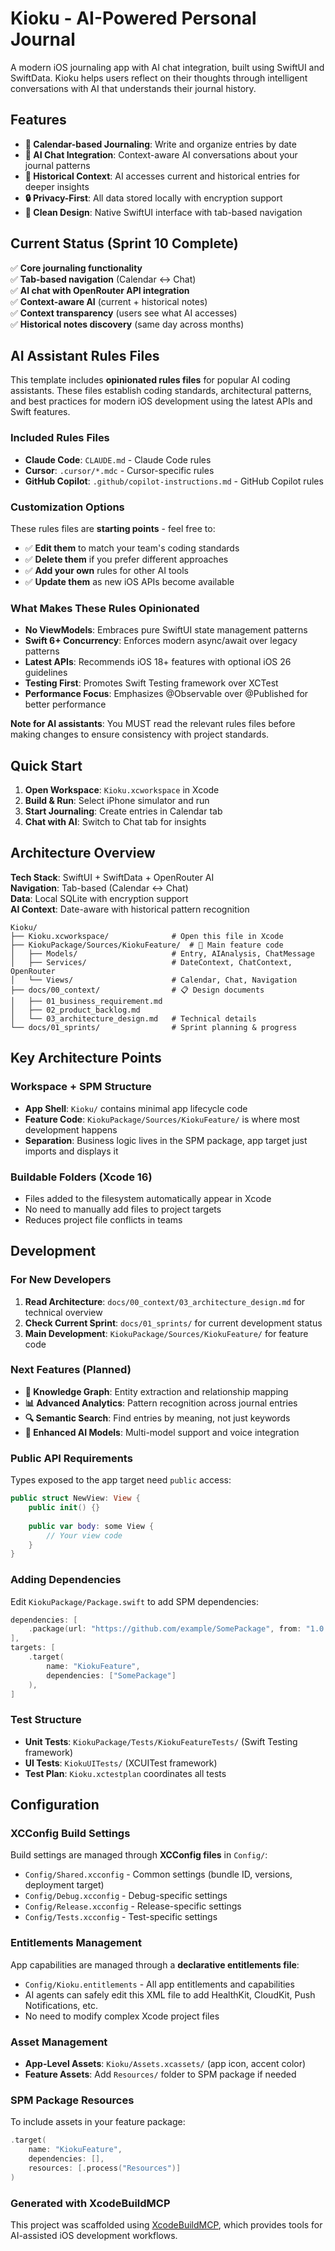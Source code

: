 # Kioku - AI-Powered Personal Journal

A modern iOS journaling app with AI chat integration, built using SwiftUI and SwiftData. Kioku helps users reflect on their thoughts through intelligent conversations with AI that understands their journal history.

## Features

- **📅 Calendar-based Journaling**: Write and organize entries by date
- **🤖 AI Chat Integration**: Context-aware AI conversations about your journal patterns  
- **📖 Historical Context**: AI accesses current and historical entries for deeper insights
- **🔒 Privacy-First**: All data stored locally with encryption support
- **🎨 Clean Design**: Native SwiftUI interface with tab-based navigation

## Current Status (Sprint 10 Complete)

✅ **Core journaling functionality**  
✅ **Tab-based navigation** (Calendar ↔ Chat)  
✅ **AI chat with OpenRouter API integration**  
✅ **Context-aware AI** (current + historical notes)  
✅ **Context transparency** (users see what AI accesses)  
✅ **Historical notes discovery** (same day across months)

## AI Assistant Rules Files

This template includes **opinionated rules files** for popular AI coding assistants. These files establish coding standards, architectural patterns, and best practices for modern iOS development using the latest APIs and Swift features.

### Included Rules Files
- **Claude Code**: `CLAUDE.md` - Claude Code rules
- **Cursor**: `.cursor/*.mdc` - Cursor-specific rules
- **GitHub Copilot**: `.github/copilot-instructions.md` - GitHub Copilot rules

### Customization Options
These rules files are **starting points** - feel free to:
- ✅ **Edit them** to match your team's coding standards
- ✅ **Delete them** if you prefer different approaches
- ✅ **Add your own** rules for other AI tools
- ✅ **Update them** as new iOS APIs become available

### What Makes These Rules Opinionated
- **No ViewModels**: Embraces pure SwiftUI state management patterns
- **Swift 6+ Concurrency**: Enforces modern async/await over legacy patterns
- **Latest APIs**: Recommends iOS 18+ features with optional iOS 26 guidelines
- **Testing First**: Promotes Swift Testing framework over XCTest
- **Performance Focus**: Emphasizes @Observable over @Published for better performance

**Note for AI assistants**: You MUST read the relevant rules files before making changes to ensure consistency with project standards.

## Quick Start

1. **Open Workspace**: `Kioku.xcworkspace` in Xcode
2. **Build & Run**: Select iPhone simulator and run
3. **Start Journaling**: Create entries in Calendar tab
4. **Chat with AI**: Switch to Chat tab for insights

## Architecture Overview

**Tech Stack**: SwiftUI + SwiftData + OpenRouter AI  
**Navigation**: Tab-based (Calendar ↔ Chat)  
**Data**: Local SQLite with encryption support  
**AI Context**: Date-aware with historical pattern recognition  

```
Kioku/
├── Kioku.xcworkspace/              # Open this file in Xcode
├── KiokuPackage/Sources/KiokuFeature/  # 🚀 Main feature code
│   ├── Models/                     # Entry, AIAnalysis, ChatMessage
│   ├── Services/                   # DateContext, ChatContext, OpenRouter
│   └── Views/                      # Calendar, Chat, Navigation
├── docs/00_context/                # 📋 Design documents
│   ├── 01_business_requirement.md
│   ├── 02_product_backlog.md
│   └── 03_architecture_design.md   # Technical details
└── docs/01_sprints/                # Sprint planning & progress
```

## Key Architecture Points

### Workspace + SPM Structure
- **App Shell**: `Kioku/` contains minimal app lifecycle code
- **Feature Code**: `KiokuPackage/Sources/KiokuFeature/` is where most development happens
- **Separation**: Business logic lives in the SPM package, app target just imports and displays it

### Buildable Folders (Xcode 16)
- Files added to the filesystem automatically appear in Xcode
- No need to manually add files to project targets
- Reduces project file conflicts in teams

## Development

### For New Developers
1. **Read Architecture**: `docs/00_context/03_architecture_design.md` for technical overview
2. **Check Current Sprint**: `docs/01_sprints/` for current development status  
3. **Main Development**: `KiokuPackage/Sources/KiokuFeature/` for feature code

### Next Features (Planned)
- **🧠 Knowledge Graph**: Entity extraction and relationship mapping
- **📊 Advanced Analytics**: Pattern recognition across journal entries
- **🔍 Semantic Search**: Find entries by meaning, not just keywords
- **📱 Enhanced AI Models**: Multi-model support and voice integration

### Public API Requirements
Types exposed to the app target need `public` access:
```swift
public struct NewView: View {
    public init() {}
    
    public var body: some View {
        // Your view code
    }
}
```

### Adding Dependencies
Edit `KiokuPackage/Package.swift` to add SPM dependencies:
```swift
dependencies: [
    .package(url: "https://github.com/example/SomePackage", from: "1.0.0")
],
targets: [
    .target(
        name: "KiokuFeature",
        dependencies: ["SomePackage"]
    ),
]
```

### Test Structure
- **Unit Tests**: `KiokuPackage/Tests/KiokuFeatureTests/` (Swift Testing framework)
- **UI Tests**: `KiokuUITests/` (XCUITest framework)
- **Test Plan**: `Kioku.xctestplan` coordinates all tests

## Configuration

### XCConfig Build Settings
Build settings are managed through **XCConfig files** in `Config/`:
- `Config/Shared.xcconfig` - Common settings (bundle ID, versions, deployment target)
- `Config/Debug.xcconfig` - Debug-specific settings  
- `Config/Release.xcconfig` - Release-specific settings
- `Config/Tests.xcconfig` - Test-specific settings

### Entitlements Management
App capabilities are managed through a **declarative entitlements file**:
- `Config/Kioku.entitlements` - All app entitlements and capabilities
- AI agents can safely edit this XML file to add HealthKit, CloudKit, Push Notifications, etc.
- No need to modify complex Xcode project files

### Asset Management
- **App-Level Assets**: `Kioku/Assets.xcassets/` (app icon, accent color)
- **Feature Assets**: Add `Resources/` folder to SPM package if needed

### SPM Package Resources
To include assets in your feature package:
```swift
.target(
    name: "KiokuFeature",
    dependencies: [],
    resources: [.process("Resources")]
)
```

### Generated with XcodeBuildMCP
This project was scaffolded using [XcodeBuildMCP](https://github.com/cameroncooke/XcodeBuildMCP), which provides tools for AI-assisted iOS development workflows.